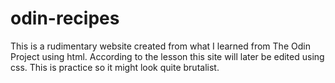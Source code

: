# odin-recipes
This is a rudimentary website created from what I learned from The Odin Project using html. According to the lesson this site will later be edited using css. This is practice so it might look quite brutalist.
